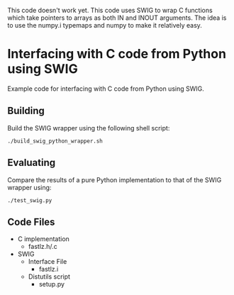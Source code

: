 This code doesn't work yet.
This code uses SWIG to wrap C functions which take pointers to arrays as both IN and INOUT arguments.
The idea is to use the numpy.i typemaps and numpy to make it relatively easy.


# Interfacing with C code from Python using SWIG
Example code for interfacing with C code from Python using SWIG.

## Building
Build the SWIG wrapper using the following shell script:

    ./build_swig_python_wrapper.sh

## Evaluating
Compare the results of a pure Python implementation to that of the SWIG wrapper using:

    ./test_swig.py

## Code Files
* C implementation
    * fastlz.h/.c
* SWIG
    * Interface File
        * fastlz.i
    * Distutils script
        * setup.py
